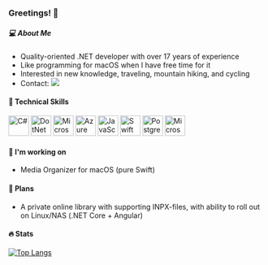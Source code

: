 ### Greetings! 👋

<!--
**mirham/mirham** is a ✨ _special_ ✨ repository because its `README.md` (this file) appears on your GitHub profile.

Here are some ideas to get you started:

- 🔭 I’m currently working on ...
- 🌱 I’m currently learning ...
- 👯 I’m looking to collaborate on ...
- 🤔 I’m looking for help with ...
- 💬 Ask me about ...
- 📫 How to reach me: ...
- 😄 Pronouns: ...
- ⚡ Fun fact: ...
-->

##### :computer: About Me

 - Quality-oriented .NET developer with over 17 years of experience
 - Like programming for macOS when I have free time for it
 - Interested in new knowledge, traveling, mountain hiking, and cycling
 - Contact: <a href="https://www.linkedin.com/in/yuriyrusskikh/?locale=en_US"><img src="https://img.shields.io/badge/LinkedIn-0077B5?style=for-the-badge&logo=linkedin&logoColor=white" /></a>

#### 💼 Technical Skills
<p>
 <img src="https://cdn.jsdelivr.net/gh/devicons/devicon@latest/icons/csharp/csharp-original.svg" width="40" alt="C#" />
 <img src="https://cdn.jsdelivr.net/gh/devicons/devicon@latest/icons/dotnetcore/dotnetcore-original.svg" width="40" alt="DotNet Core"  />
 <img src="https://cdn.jsdelivr.net/gh/devicons/devicon@latest/icons/dot-net/dot-net-original-wordmark.svg" width="40" alt="Microsoft DotNet"  />
 <img src="https://cdn.jsdelivr.net/gh/devicons/devicon@latest/icons/azuredevops/azuredevops-original.svg" width="40" alt="Azure Devops"  />      
 <img src="https://cdn.jsdelivr.net/gh/devicons/devicon@latest/icons/javascript/javascript-plain.svg" width="40" alt="JavaScript" />
 <img src="https://cdn.jsdelivr.net/gh/devicons/devicon@latest/icons/swift/swift-original.svg" width="40" alt="Swift" />
 <img src="https://cdn.jsdelivr.net/gh/devicons/devicon@latest/icons/postgresql/postgresql-original-wordmark.svg" width="40" alt="PostgreSQL" />
 <img src="https://cdn.jsdelivr.net/gh/devicons/devicon@latest/icons/microsoftsqlserver/microsoftsqlserver-original-wordmark.svg" width="40" alt="Microsoft SQL Server"  />      
</p>
          
#### 🔭 I'm working on
- Media Organizer for macOS (pure Swift)

#### 🤔 Plans
- A private online library with supporting INPX-files, with ability to roll out on Linux/NAS (.NET Core + Angular)

#### 🔥 Stats
[![Top Langs](https://github-readme-stats.vercel.app/api/top-langs/?username=mirham&layout=compact&theme=vision-friendly-dark)](https://github.com/anuraghazra/github-readme-stats)
